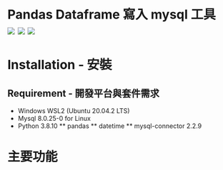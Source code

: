 Pandas Dataframe 寫入 mysql 工具  
![](https://img.shields.io/badge/python-3.8-blue) ![](https://img.shields.io/badge/MySQL-8.0.25--0%20LTS-orange) ![](https://img.shields.io/badge/Ubuntu-20.04.2%20LTS-orange)
===============================

# Installation - 安裝
## Requirement - 開發平台與套件需求
  * Windows WSL2 (Ubuntu 20.04.2 LTS)
  * Mysql 8.0.25-0 for Linux
  * Python 3.8.10
  ** pandas
  ** datetime
  ** mysql-connector 2.2.9
# 主要功能
